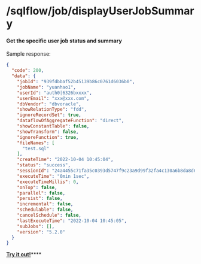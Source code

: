 # /sqlflow/job/displayUserJobSummary

#### Get the specific user job status and summary

Sample response:

```json
{
  "code": 200,
  "data": {
    "jobId": "939fdbbaf52b45139b86c0761d6036b0",
    "jobName": "yuanhao1",
    "userId": "auth0|6326bxxxx",
    "userEmail": "xxx@xxx.com",
    "dbVendor": "dbvoracle",
    "showRelationType": "fdd",
    "ignoreRecordSet": true,
    "dataflowOfAggregateFunction": "direct",
    "showConstantTable": false,
    "showTransform": false,
    "ignoreFunction": true,
    "fileNames": [
      "test.sql"
    ],
    "createTime": "2022-10-04 10:45:04",
    "status": "success",
    "sessionId": "24a4455c71fa35c0393d5747f9c23a9d99f32fa4c130a6b8da8d6a7db8d157ae_1664880305725",
    "executeTime": "0min 1sec",
    "executeTimeMillis": 0,
    "onTop": false,
    "parallel": false,
    "persist": false,
    "incremental": false,
    "schedulable": false,
    "cancelSchedule": false,
    "lastExecuteTime": "2022-10-04 10:45:05",
    "subJobs": [],
    "version": "5.2.0"
  }
}
```

[**Try it out!**](../../swagger-ui.md)****
